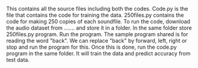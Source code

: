 This contains all the source files including both the codes. Code.py is the file that contains the code for training the data. 250files.py contains the code for making 250 copies of each soundfile. To run the code, download the audio dataset from ....... and store it in a folder. In the same folder store 250files.py program. Run the program. The sample program shared is for reading the word "back". We can replace "back" by forward, left, right or stop and run the program for this. Once this is done, run the code.py program in the same folder. It will train the data and predict accuracy from test data.
